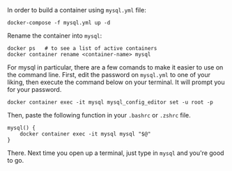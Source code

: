 In order to build a container using `mysql.yml` file:
```
docker-compose -f mysql.yml up -d
```
Rename the container into `mysql`:
```
docker ps	# to see a list of active containers
docker container rename <container-name> mysql
```

For mysql in particular, there are a few comands to make it easier to use on the
command line. First, edit the password on `mysql.yml` to one of your liking,
then execute the command below on your terminal. It will prompt you for your
password.
```
docker container exec -it mysql mysql_config_editor set -u root -p
```
Then, paste the following function in your `.bashrc` or `.zshrc` file.
```
mysql() {
	docker container exec -it mysql mysql "$@"
}
```
There. Next time you open up a terminal, just type in `mysql` and you're good to
go.
